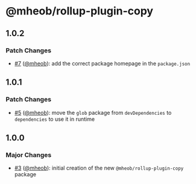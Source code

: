# @mheob/rollup-plugin-copy

## 1.0.2

### Patch Changes

- [#7](https://github.com/mheob/rollup-plugins/pull/7) ([@mheob](https://github.com/mheob)): add the correct package homepage in the `package.json`

## 1.0.1

### Patch Changes

- [#5](https://github.com/mheob/rollup-plugins/pull/5) ([@mheob](https://github.com/mheob)): move the `glob` package from `devDependencies` to `dependencies` to use it in runtime

## 1.0.0

### Major Changes

- [#3](https://github.com/mheob/rollup-plugins/pull/3) ([@mheob](https://github.com/mheob)): initial creation of the new `@mheob/rollup-plugin-copy` package
